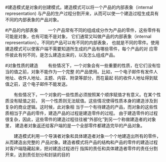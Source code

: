 #建造模式是对象的创建模式。建造模式可以将一个产品的内部表象（internal representation) 与产品的生产过程分割开来，从而可以使一个建造过程生成具有不同的内部表象的产品对象。

#产品的内部表象
　　一个产品常有不同的组成成分作为产品的零件，这些零件有可能是对象，也有可能不是对象，
它们通常又叫做产品的内部表象（internal representation）。不同的产品可以有不同的内部表象，
也就是不同的零件。使用建造模式可以使客户端不需要知道所生成的产品有哪些零件，每个产品的对
应零件彼此有何不同，是怎么建造出来的，以及怎么组成产品。

#对象性质的建造
　　有些情况下，一个对象会有一些重要的性质，在它们没有恰当的值之前，对象不能作为一个完整
的产品使用。比如，一个电子邮件有发件人地址、收件人地址、主题、内容、附录等部分，而在最起
码的收件人地址得到赋值之前，这个电子邮件不能发送。

　　有些情况下，一个对象的一些性质必须按照某个顺序赋值才有意义。在某个性质没有赋值之前，
另一个性质则无法赋值。这些情况使得性质本身的建造涉及到复杂的商业逻辑。这时候，此对象相
当于一个有待建造的产品，而对象的这些性质相当于产品的零件，建造产品的过程是建造零件的过程。
由于建造零件的过程很复杂，因此，这些零件的建造过程往往被“外部化”到另一个称做建造者的对象里，
建造者对象返还给客户端的是一个全部零件都建造完毕的产品对象。

　　建造模式利用一个导演者对象和具体建造者对象一个个地建造出所有的零件，从而建造出完整的
产品对象。建造者模式将产品的结构和产品的零件的建造过程对客户端隐藏起来，把对建造过程进行
指挥的责任和具体建造者零件的责任分割开来，达到责任划分和封装的目的


